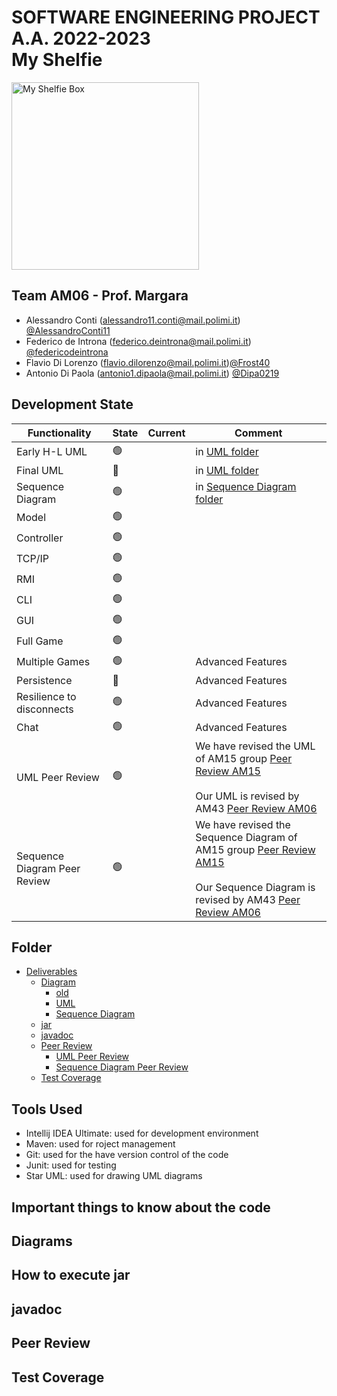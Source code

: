 # SOFTWARE ENGINEERING PROJECT A.A. 2022-2023 <br/> My Shelfie

<img src="https://github.com/federicodeintrona/IS23-AM06/blob/main/src/main/resources/images/Publisher_material/Box%20noshadow%20280x280.png" width=300px height=300px alt="My Shelfie Box">



## Team AM06 - Prof. Margara 

- Alessandro Conti (alessandro11.conti@mail.polimi.it) [@AlessandroConti11](https://github.com/AlessandroConti11) 
- Federico de Introna (federico.deintrona@mail.polimi.it) [@federicodeintrona](https://github.com/federicodeintrona) 
- Flavio Di Lorenzo (flavio.dilorenzo@mail.polimi.it)[@Frost40](https://github.com/Frost40)
- Antonio Di Paola (antonio1.dipaola@mail.polimi.it) [@Dipa0219](https://github.com/Dipa0219)



## Development State

| Functionality                | State          | Current | Comment                                                                                                                                                                                                                                                                                                                                                                                                             |
|------------------------------|----------------|---------|---------------------------------------------------------------------------------------------------------------------------------------------------------------------------------------------------------------------------------------------------------------------------------------------------------------------------------------------------------------------------------------------------------------------|
| Early H-L UML                | :green_circle: |         | in [UML folder](https://github.com/federicodeintrona/IS23-AM06/tree/main/Diagram/UML)                                                                                                                                                                                                                                                                                                                               |
| Final UML                    | :red_circle:   |         | in [UML folder](https://github.com/federicodeintrona/IS23-AM06/tree/main/Diagram/UML)                                                                                                                                                                                                                                                                                                                               |
| Sequence Diagram             | :green_circle: |         | in [Sequence Diagram folder](https://github.com/federicodeintrona/IS23-AM06/tree/main/Diagram/Sequence%20Diagram)                                                                                                                                                                                                                                                                                                   |
| Model                        | :green_circle: |         |                                                                                                                                                                                                                                                                                                                                                                                                                     |
| Controller                   | :green_circle: |         |                                                                                                                                                                                                                                                                                                                                                                                                                     |
| TCP/IP                       | :green_circle: |         |                                                                                                                                                                                                                                                                                                                                                                                                                     |
| RMI                          | :green_circle: |         |                                                                                                                                                                                                                                                                                                                                                                                                                     |
| CLI                          | :green_circle: |         |                                                                                                                                                                                                                                                                                                                                                                                                                     |
| GUI                          | :green_circle: |         |                                                                                                                                                                                                                                                                                                                                                                                                                     |
| Full Game                    | :green_circle: |         |                                                                                                                                                                                                                                                                                                                                                                                                                     |
| Multiple Games               | :green_circle: |         | Advanced Features                                                                                                                                                                                                                                                                                                                                                                                                   |
| Persistence                  | :red_circle:   |         | Advanced Features                                                                                                                                                                                                                                                                                                                                                                                                   |
| Resilience to disconnects    | :green_circle: |         | Advanced Features                                                                                                                                                                                                                                                                                                                                                                                                   |
| Chat                         | :green_circle: |         | Advanced Features                                                                                                                                                                                                                                                                                                                                                                                                   |
| UML Peer Review              | :green_circle: |         | We have revised the UML of AM15 group [Peer Review AM15](https://github.com/federicodeintrona/IS23-AM06/blob/main/Peer%20Review/UML%20Peer%20Review/UML_Peer_Review_AM-15.pdf)<br/><br/>Our UML is revised by AM43 [Peer Review AM06](https://github.com/federicodeintrona/IS23-AM06/blob/main/Peer%20Review/UML%20Peer%20Review/UML_Peer_Review_AM-06.pdf)                                                         |
| Sequence Diagram Peer Review | :green_circle: |         | We have revised the Sequence Diagram of AM15 group [Peer Review AM15](https://github.com/federicodeintrona/IS23-AM06/blob/main/Peer%20Review/Sequence%20Diagram%20Peer%20Review/S_D_Peer_Review_AM-15.pdf)<br/><br/>Our Sequence Diagram is revised by AM43 [Peer Review AM06](https://github.com/federicodeintrona/IS23-AM06/blob/main/Peer%20Review/Sequence%20Diagram%20Peer%20Review/S_D_Peer_Review_AM-06.pdf) |



## Folder

- [Deliverables](https://github.com/federicodeintrona/IS23-AM06/tree/main/Deliverables)
  - [Diagram](https://github.com/federicodeintrona/IS23-AM06/tree/main/Deliverables/Diagrams)
    - [old](https://github.com/federicodeintrona/IS23-AM06/tree/main/Deliverables/Diagrams/old)
    - [UML](https://github.com/federicodeintrona/IS23-AM06/tree/main/Deliverables/Diagrams/UML)
    - [Sequence Diagram](https://github.com/federicodeintrona/IS23-AM06/tree/main/Deliverables/Diagrams/Sequence%20Diagram)
  - [jar](https://github.com/federicodeintrona/IS23-AM06/tree/main/Deliverables/jar)
  - [javadoc](https://github.com/federicodeintrona/IS23-AM06/tree/main/Deliverables/javadoc)
  - [Peer Review](https://github.com/federicodeintrona/IS23-AM06/tree/main/Deliverables/Peer%20Review)
    - [UML Peer Review](https://github.com/federicodeintrona/IS23-AM06/tree/main/Deliverables/Peer%20Review/UML%20Peer%20Review)
    - [Sequence Diagram Peer Review](https://github.com/federicodeintrona/IS23-AM06/tree/main/Deliverables/Peer%20Review/Sequence%20Diagram%20Peer%20Review)
  - [Test Coverage](https://github.com/federicodeintrona/IS23-AM06/tree/main/Deliverables/Test%20Coverage)



## Tools Used

- Intellij IDEA Ultimate: used for development environment
- Maven: used for roject management 
- Git: used for the have version control of the code
- Junit: used for testing
- Star UML: used for drawing UML diagrams



## Important things to know about the code

[//]: # (timer ecc...)



## Diagrams
## How to execute jar
## javadoc
## Peer Review
## Test Coverage